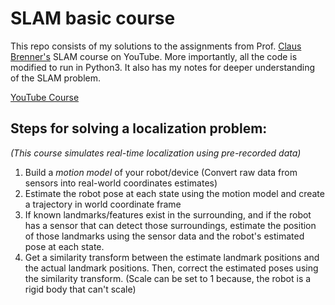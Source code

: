 # SLAM basic course
This repo consists of my solutions to the assignments from Prof. [Claus Brenner's](https://scholar.google.com/citations?user=VK5xKS4AAAAJ&hl=en) SLAM course on YouTube. 
More importantly, all the code is modified to run in Python3.
It also has my notes for deeper understanding of the SLAM problem.

[YouTube Course](https://www.youtube.com/watch?v=B2qzYCeT9oQ&list=PLpUPoM7Rgzi_7YWn14Va2FODh7LzADBSm)

## Steps for solving a localization problem:
*(This course simulates real-time localization using pre-recorded data)*
1. Build a *motion model* of your robot/device (Convert raw data from sensors into real-world coordinates estimates)
2. Estimate the robot pose at each state using the motion model and create a trajectory in world coordinate frame
3. If known landmarks/features exist in the surrounding, and if the robot has a sensor that can detect those surroundings, estimate the position of those landmarks using the sensor data and the robot's estimated pose at each state.
4. Get a similarity transform between the estimate landmark positions and the actual landmark positions. Then, correct the estimated poses using the similarity transform. (Scale can be set to 1 because, the robot is a rigid body that can't scale)